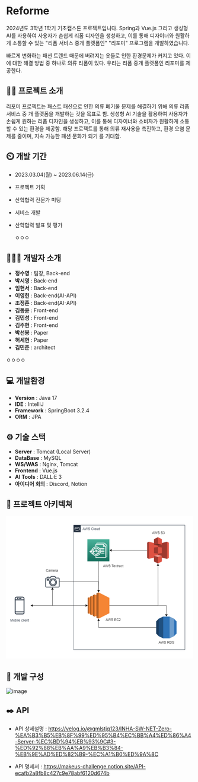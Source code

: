 # Reforme
2024년도 3학년 1학기 기초캡스톤 프로젝트입니다. Spring과 Vue.js 그리고 생성형 AI를 사용하여 사용자가 손쉽게 리폼 디자인을 생성하고, 이를 통해 디자이너와 원활하게 소통할 수 있는 "리폼 서비스 중개 플랫폼인" "리포미" 프로그램을 개발하였습니다.

빠르게 변화하는 패션 트렌드 때문에 버려지는 옷들로 인한 환경문제가 커지고 있다. 이에 대한 해결 방법 중 하나로 의류 리폼이 있다. 우리는 리폼 중개 플랫폼인 
리포미를 제공한다.

## 👨‍🏫 프로젝트 소개

리포미 프로젝트는 패스트 패션으로 인한 의류 폐기물 문제를 해결하기 위해 의류 리폼 서비스 중
개 플랫폼을 개발하는 것을 목표로 함. 생성형 AI 기술을 활용하여 사용자가 손쉽게 원하는 리폼 
디자인을 생성하고, 이를 통해 디자이너와 소비자가 원활하게 소통할 수 있는 환경을 제공함. 해당 
프로젝트를 통해 의류 재사용을 촉진하고, 환경 오염 문제를 줄이며, 지속 가능한 패션 문화가 되기
를 기대함. 



## ⏲️ 개발 기간 
- 2023.03.04(월) ~ 2023.06.14(금)
- 프로젝트 기획
- 산학협력 전문가 미팅
- 서비스 개발
- 산학협력 발표 및 평가

  
  ㅇㅇㅇ
## 🧑‍🤝‍🧑 개발자 소개 
- **정수영** : 팀장, Back-end
- **박시영** : Back-end
- **임현서** : Back-end
- **이영헌** : Back-end(AI-API)
- **조정훈** : Back-end(AI-API)
- **김동윤** : Front-end
- **김민성** : Front-end
- **김주현** : Front-end
- **박선봉** : Paper
- **허세현** : Paper
- **김민준** : architect

ㅇㅇㅇㅇ
## 💻 개발환경
- **Version** : Java 17
- **IDE** : IntelliJ
- **Framework** : SpringBoot 3.2.4
- **ORM** : JPA

## ⚙️ 기술 스택
- **Server** : Tomcat (Local Server)
- **DataBase** : MySQL
- **WS/WAS** : Nginx, Tomcat
- **Frontend** : Vue.js
- **AI Tools** : DALL·E 3
- **아이디어 회의** : Discord, Notion

## 📝 프로젝트 아키텍쳐
![프로젝트 아키텍쳐](https://github.com/gmlstjq123/INHA_NET_ZERO_HACKATHON/blob/hello_there-12/%ED%94%84%EB%A1%9C%EC%A0%9D%ED%8A%B8%20%EC%95%84%ED%82%A4%ED%85%8D%EC%B3%90.png)

## 📌 개발 구성
![image](https://github.com/user-attachments/assets/b546e471-6218-4d63-aecf-7883a4230d7f)



## ✒️ API
- API 상세설명 : <https://velog.io/@gmlstjq123/INHA-SW-NET-Zero-%EA%B3%B5%EB%8F%99%ED%95%B4%EC%BB%A4%ED%86%A4-Server-%EC%BD%94%EB%93%9C#3-%ED%92%88%EB%AA%A9%EB%B3%84-%EB%9E%AD%ED%82%B9-%EC%A1%B0%ED%9A%8C>


- API 명세서 : <https://makeus-challenge.notion.site/API-ecafb2a8fb8c427c9e78abf6120d674b>
